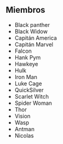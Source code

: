 ## Miembros

-   Black panther
-   Black Widow
-   Capitán America
-   Capitán Marvel
-   Falcon
-   Hank Pym
-   Hawkeye
-   Hulk
-   Iron Man
-   Luke Cage
-   QuickSilver
-   Scarlet Witch
-   Spider Woman
-   Thor
-   Vision
-   Wasp
-   Antman
-   Nicolas

